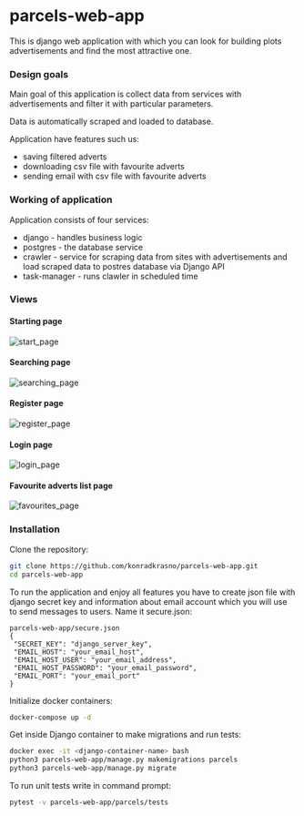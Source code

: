 # parcels-web-app

This is django web application with which you can look for building plots advertisements and find the most attractive one.

### Design goals

Main goal of this application is collect data from services with advertisements and filter it with particular parameters.

Data is automatically scraped and loaded to database.

Application have features such us:
* saving filtered adverts
* downloading csv file with favourite adverts
* sending email with csv file with favourite adverts

### Working of application

Application consists of four services:
* django - handles business logic
* postgres - the database service
* crawler - service for scraping data from sites with advertisements and load scraped data to postres database
 via Django API
* task-manager - runs clawler in scheduled time

### Views
#### Starting page
![start_page](https://user-images.githubusercontent.com/55924004/93318263-c82f6000-f80e-11ea-90ca-1c5e80032092.PNG)
#### Searching page
![searching_page](https://user-images.githubusercontent.com/55924004/93318350-e1381100-f80e-11ea-8997-56673966370f.PNG)
#### Register page
![register_page](https://user-images.githubusercontent.com/55924004/93318376-e7c68880-f80e-11ea-872c-849a33dba0b4.PNG)
#### Login page
![login_page](https://user-images.githubusercontent.com/55924004/93318384-e9904c00-f80e-11ea-8b39-c3084eca20ba.PNG)
#### Favourite adverts list page
![favourites_page](https://user-images.githubusercontent.com/55924004/93318427-fa40c200-f80e-11ea-9af1-5c6d8a0c90d9.PNG)

### Installation

Clone the repository:
```bash
git clone https://github.com/konradkrasno/parcels-web-app.git
cd parcels-web-app
```
To run the application and enjoy all features you have to create json file with django secret key and information about email account which you will use to send messages to users. Name it secure.json:
```
parcels-web-app/secure.json
{
 "SECRET_KEY": "django_server_key",
 "EMAIL_HOST": "your_email_host", 
 "EMAIL_HOST_USER": "your_email_address", 
 "EMAIL_HOST_PASSWORD": "your_email_password", 
 "EMAIL_PORT": "your_email_port"
}
```

Initialize docker containers:
```bash
docker-compose up -d
```

Get inside Django container to make migrations and run tests:
```bash
docker exec -it <django-container-name> bash
python3 parcels-web-app/manage.py makemigrations parcels
python3 parcels-web-app/manage.py migrate
```

To run unit tests write in command prompt:

```bash
pytest -v parcels-web-app/parcels/tests
```
